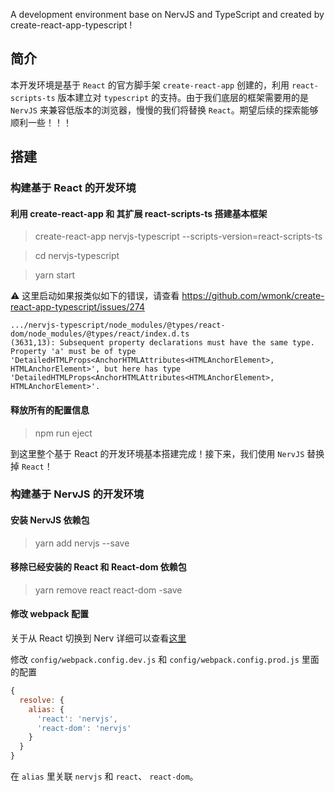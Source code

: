 A development environment base on NervJS and TypeScript and created by create-react-app-typescript !

## 简介

本开发环境是基于 `React` 的官方脚手架 `create-react-app` 创建的，利用 `react-scripts-ts` 版本建立对 `typescript` 的支持。由于我们底层的框架需要用的是 `NervJS` 来兼容低版本的浏览器，慢慢的我们将替换 `React`。期望后续的探索能够顺利一些！！！

## 搭建

### 构建基于 React 的开发环境 

#### 利用 create-react-app 和 其扩展 react-scripts-ts 搭建基本框架

> create-react-app nervjs-typescript --scripts-version=react-scripts-ts

> cd nervjs-typescript

> yarn start

⚠️ 这里启动如果报类似如下的错误，请查看 https://github.com/wmonk/create-react-app-typescript/issues/274

```Shell
.../nervjs-typescript/node_modules/@types/react-dom/node_modules/@types/react/index.d.ts
(3631,13): Subsequent property declarations must have the same type.  Property 'a' must be of type 'DetailedHTMLProps<AnchorHTMLAttributes<HTMLAnchorElement>, HTMLAnchorElement>', but here has type 'DetailedHTMLProps<AnchorHTMLAttributes<HTMLAnchorElement>, HTMLAnchorElement>'.
```

#### 释放所有的配置信息

> npm run eject

到这里整个基于 React 的开发环境基本搭建完成！接下来，我们使用 `NervJS` 替换掉 `React`！

### 构建基于 NervJS 的开发环境

#### 安装 NervJS 依赖包

> yarn add nervjs --save

#### 移除已经安装的 React 和 React-dom 依赖包

> yarn remove react react-dom -save

#### 修改 webpack 配置

关于从 React 切换到 Nerv 详细可以查看[这里](https://nervjs.github.io/docs/guides/switching-to-nerv.html)

修改 `config/webpack.config.dev.js` 和 `config/webpack.config.prod.js` 里面的配置

```javascript
{
  resolve: {
    alias: {
      'react': 'nervjs',
      'react-dom': 'nervjs'
    }
  }
}
```

在 `alias` 里关联 `nervjs` 和 `react`、 `react-dom`。